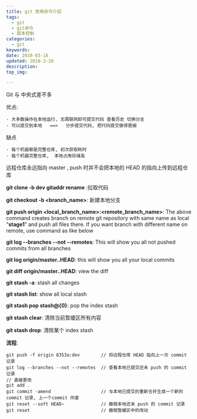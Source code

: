 ```yaml
---
title: git 常用命令介绍
tags:
  - git
  - git命令
  - 版本控制
categories:
  - git
keywords: 
date: 2018-03-16
updated: 2018-3-20
description: 
top_img:

---
```




Git 与 中央式差不多

优点: 

	- 大多数操作在本地运行, 无需联网即可提交代码 查看历史 切换分支
	- 可以提交到本地   ==>   分步提交代码, 把代码提交做得更细

缺点

	- 每个机器都是完整仓库, 初次获取耗时
	- 每个机器完整仓库,  本地占用存储高



远程仓库永远指向 master , push 时并不会把本地的 HEAD 的指向上传到远程仓库



**git clone -b  dev  gitaddr rename**   :拉取代码

**git checkout -b <branch_name>**: 新建本地分支

**git  push  origin  <local_branch_name>:<remote_branch_name>**: The above command creates branch on remote git repository with same name as local “**stage1**” and push all files there. If you want branch with different name on remote, use command as like below

**git  log  --branches  --not  --remotes**: This will show you all not pushed commits from all branches

**git  log  origin/master..HEAD**: this will show you all your local commits

**git  diff origin/master..HEAD**: view the diff



**git  stash  -a**: stash all  changes

**git  stash  list**: show all local stash

**git  stash  pop  stash@{0}**: pop  the  index  stash

**git  stash  clear**: 清除当前暂缓区所有内容

**git  stash  drop**: 清除某个 index stash





**流程**:

```
git push -f origin 8353a:dev		// 将远程仓库 HEAD 指向上一次 commit 记录
git log --branches --not --remotes  // 查看本地已提交还未 push 的 commit 记录
// 直接更改
git add .
git commit -amend					// 与本地已提交的重新合并生成一个新的 commit 记录, 上一个commit 作废
git reset --soft HEAD~				// 撤销本地还未 push 的 commit 记录
git reset							// 撤销暂缓区中的改动
```






